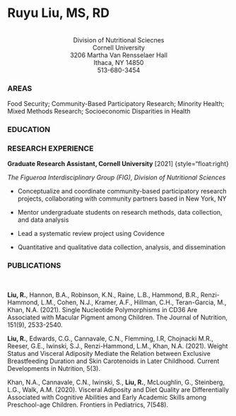 Ruyu Liu, MS, RD
================

<br>

<center>
Division of Nutritional Sciecnes
</center>
<center>
Cornell University
</center>
<center>
3206 Martha Van Rensselaer Hall
</center>
<center>
Ithaca, NY 14850
</center>
<center>
<rl587@cornell.edu>
</center>
<center>
513-680-3454
</center>

### AREAS

Food Security; Community-Based Participatory Research; Minority Health;
Mixed Methods Research; Socioeconomic Disparities in Health

### EDUCATION

### RESEARCH EXPERIENCE

**Graduate Research Assistant, Cornell University** \[2021\]
{style=“float:right}

*The Figueroa Interdisciplinary Group (FIG), Division of Nutritional
Sciences*

- Conceptualize and coordinate community-based participatory research
  projects, collaborating with community partners based in New York, NY

- Mentor undergraduate students on research methods, data collection,
  and data analysis

- Lead a systematic review project using Covidence

- Quantitative and qualitative data collection, analysis, and
  dissemination

### PUBLICATIONS

<br>

**Liu, R.**, Hannon, B.A., Robinson, K.N., Raine, L.B., Hammond, B.R.,
Renzi-Hammond, L.M., Cohen, N.J., Kramer, A.F., Hillman, C.H.,
Teran-Garcia, M., Khan, N.A. (2021). Single Nucleotide Polymorphisms in
CD36 Are Associated with Macular Pigment among Children. The Journal of
Nutrition, 151(9), 2533-2540.

**Liu, R.**, Edwards, C.G., Cannavale, C.N., Flemming, I.R, Chojnacki
M.R., Reeser, G.E., Iwinski, S.J., Renzi-Hammond, L.M., Khan, N.A.
(2021). Weight Status and Visceral Adiposity Mediate the Relation
between Exclusive Breastfeeding Duration and Skin Carotenoids in Later
Childhood. Current Developments in Nutrition, 5(3).

Khan, N.A., Cannavale, C.N., Iwinski, S., **Liu, R.**, McLoughlin, G.,
Steinberg, L.G., Walk, A.M. (2020). Visceral Adiposity and Diet Quality
are Differentially Associated with Cognitive Abilities and Early
Academic Skills among Preschool-age Children. Frontiers in Pediatrics,
7(548).
